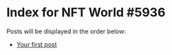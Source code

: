 # Index for NFT World #5936
Posts will be displayed in the order below:

- [Your first post](./001-first.md)

